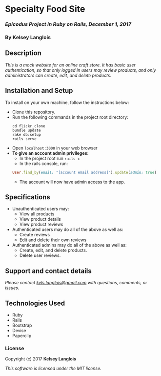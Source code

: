 # Specialty Food Site

### _Epicodus Project in Ruby on Rails, December 1, 2017_

### By Kelsey Langlois

## Description

_This is a mock website for an online craft store. It has basic user authentication, so that only logged in users may review products, and only administrators can create, edit, and delete products._

## Installation and Setup

To install on your own machine, follow the instructions below:

* Clone this repository.
* Run the following commands in the project root directory:
  ```
  cd flickr_clone
  bundle update
  rake db:setup
  rails serve
  ```
* Open ```localhost:3000``` in your web browser
* **To give an account admin privileges:**
  * In the project root run ```rails c```
  * In the rails console, run:
  ```ruby
  User.find_by(email: "[account email address]").update(admin: true)
  ```
  * The account will now have admin access to the app.

## Specifications

* Unauthenticated users may:
  * View all products
  * View product details
  * View product reviews
* Authenticated users may do all of the above as well as:
  * Create reviews
  * Edit and delete their own reviews
* Authenticated admins may do all of the above as well as:
  * Create, edit, and delete products.
  * Delete user reviews.

## Support and contact details

_Please contact [kels.langlois@gmail.com](mailto:kels.langlois@gmail.com) with questions, comments, or issues._

## Technologies Used

* Ruby
* Rails
* Bootstrap
* Devise
* Paperclip

### License

Copyright (c) 2017 **Kelsey Langlois**

*This software is licensed under the MIT license.*
